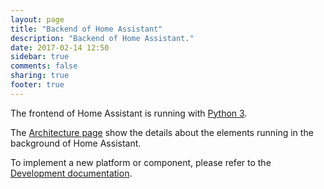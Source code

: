 ```yaml
---
layout: page
title: "Backend of Home Assistant"
description: "Backend of Home Assistant."
date: 2017-02-14 12:50
sidebar: true
comments: false
sharing: true
footer: true
---
```


The frontend of Home Assistant is running with [Python 3](https://www.python.org/). 

The [Architecture page](/developers/architecture/) show the details about the elements running in the background of Home Assistant.

To implement a new platform or component, please refer to the [Development documentation](/developers/development/).

